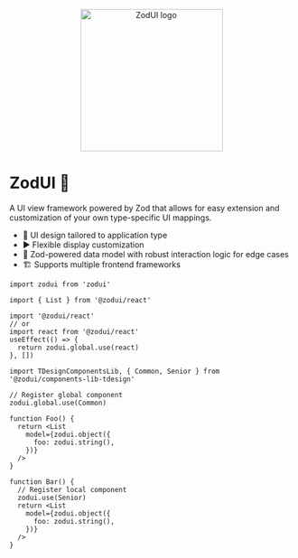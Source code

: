 <p align="center">
  <a href="https://zodui.github.com/zodui" target="_blank" rel="noopener noreferrer">
    <img width="252" src="./demo/public/favicon.svg" alt="ZodUI logo">
  </a>
</p>


# ZodUI 💎

A UI view framework powered by Zod that allows for easy extension and customization of your own type-specific UI mappings.

* 📃 UI design tailored to application type
* ▶️ Flexible display customization
* 💎 Zod-powered data model with robust interaction logic for edge cases
* 🏗️ Supports multiple frontend frameworks

```tsx
import zodui from 'zodui'

import { List } from '@zodui/react'

import '@zodui/react'
// or
import react from '@zodui/react'
useEffect(() => {
  return zodui.global.use(react)
}, [])

import TDesignComponentsLib, { Common, Senior } from '@zodui/components-lib-tdesign'

// Register global component
zodui.global.use(Common)

function Foo() {
  return <List
    model={zodui.object({
      foo: zodui.string(),
    })}
  />
}

function Bar() {
  // Register local component
  zodui.use(Senior)
  return <List
    model={zodui.object({
      foo: zodui.string(),
    })}
  />
}
```
